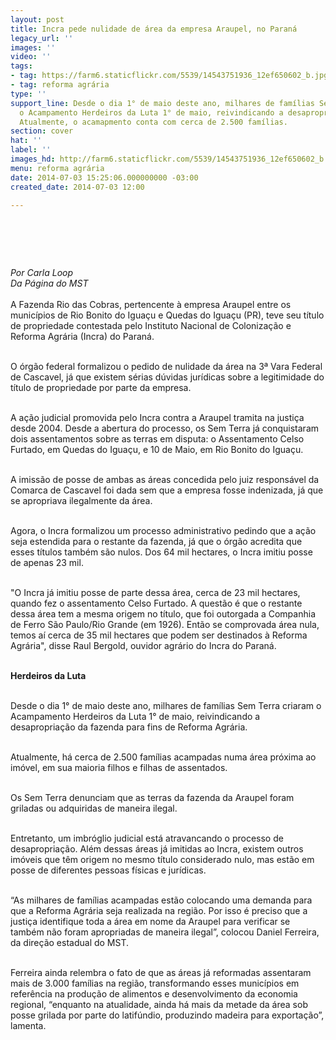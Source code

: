 ```yaml
---
layout: post
title: Incra pede nulidade de área da empresa Araupel, no Paraná
legacy_url: ''
images: ''
video: ''
tags:
- tag: https://farm6.staticflickr.com/5539/14543751936_12ef650602_b.jpg
- tag: reforma agrária
type: ''
support_line: Desde o dia 1° de maio deste ano, milhares de famílias Sem Terra criaram
  o Acampamento Herdeiros da Luta 1° de maio, reivindicando a desapropriação da fazenda.
  Atualmente, o acamapmento conta com cerca de 2.500 famílias.
section: cover
hat: ''
label: ''
images_hd: http://farm6.staticflickr.com/5539/14543751936_12ef650602_b.jpg
menu: reforma agrária
date: 2014-07-03 15:25:06.000000000 -03:00
created_date: 2014-07-03 12:00

---
```

<h1>&nbsp;</h1>

<p><em>Por Carla Loop<br />
Da P&aacute;gina do MST</em><br />
<br />
A Fazenda Rio das Cobras, pertencente &agrave; empresa Araupel entre os munic&iacute;pios de Rio Bonito do Igua&ccedil;u e Quedas do Igua&ccedil;u (PR), teve seu t&iacute;tulo de propriedade contestada pelo Instituto Nacional de Coloniza&ccedil;&atilde;o e Reforma Agr&aacute;ria (Incra) do Paran&aacute;.</p>

<p><br />
O &oacute;rg&atilde;o federal formalizou o pedido de nulidade da &aacute;rea na 3&ordf; Vara Federal de Cascavel, j&aacute; que existem s&eacute;rias d&uacute;vidas jur&iacute;dicas sobre a legitimidade do t&iacute;tulo de propriedade por parte da empresa.</p>

<p><br />
A a&ccedil;&atilde;o judicial promovida pelo Incra contra a Araupel tramita na justi&ccedil;a desde 2004. Desde a abertura do processo, os Sem Terra j&aacute; conquistaram dois assentamentos sobre as terras em disputa: o Assentamento Celso Furtado, em Quedas do Igua&ccedil;u, e 10 de Maio, em Rio Bonito do Igua&ccedil;u.&nbsp;</p>

<p><br />
A imiss&atilde;o de posse de ambas as &aacute;reas concedida pelo juiz respons&aacute;vel da Comarca de Cascavel foi dada sem que a empresa fosse indenizada, j&aacute; que se apropriava ilegalmente da &aacute;rea.</p>

<p><br />
Agora, o Incra formalizou um processo administrativo pedindo que a a&ccedil;&atilde;o seja estendida para o restante da fazenda, j&aacute; que o &oacute;rg&atilde;o acredita que esses t&iacute;tulos tamb&eacute;m s&atilde;o nulos. Dos 64 mil hectares, o Incra imitiu posse de apenas 23 mil.</p>

<p><br />
&quot;O Incra j&aacute; imitiu posse de parte dessa &aacute;rea, cerca de 23 mil hectares, quando fez o assentamento Celso Furtado. A quest&atilde;o &eacute; que o restante dessa &aacute;rea tem a mesma origem no t&iacute;tulo, que foi outorgada a Companhia de Ferro S&atilde;o Paulo/Rio Grande (em 1926). Ent&atilde;o se comprovada &aacute;rea nula, temos a&iacute; cerca de 35 mil hectares que podem ser destinados &agrave; Reforma Agr&aacute;ria&quot;, disse Raul Bergold, ouvidor agr&aacute;rio do Incra do Paran&aacute;.</p>

<p><br />
<strong>Herdeiros da Luta</strong></p>

<p><br />
Desde o dia 1&deg; de maio deste ano, milhares de fam&iacute;lias Sem Terra criaram o Acampamento Herdeiros da Luta 1&deg; de maio, reivindicando a desapropria&ccedil;&atilde;o da fazenda para fins de Reforma Agr&aacute;ria.</p>

<p><br />
Atualmente, h&aacute; cerca de 2.500 fam&iacute;lias acampadas numa &aacute;rea pr&oacute;xima ao im&oacute;vel, em sua maioria filhos e filhas de assentados.</p>

<p><br />
Os Sem Terra denunciam que as terras da fazenda da Araupel foram griladas ou adquiridas de maneira ilegal.</p>

<p><br />
Entretanto, um imbr&oacute;glio judicial est&aacute; atravancando o processo de desapropria&ccedil;&atilde;o. Al&eacute;m dessas &aacute;reas j&aacute; imitidas ao Incra, existem outros im&oacute;veis que t&ecirc;m origem no mesmo t&iacute;tulo considerado nulo, mas est&atilde;o em posse de diferentes pessoas f&iacute;sicas e jur&iacute;dicas.</p>

<p><br />
&ldquo;As milhares de fam&iacute;lias acampadas est&atilde;o colocando uma demanda para que a Reforma Agr&aacute;ria seja realizada na regi&atilde;o. Por isso &eacute; preciso que a justi&ccedil;a identifique toda a &aacute;rea em nome da Araupel para verificar se tamb&eacute;m n&atilde;o foram apropriadas de maneira ilegal&rdquo;, colocou Daniel Ferreira, da dire&ccedil;&atilde;o estadual do MST.</p>

<p><br />
Ferreira ainda relembra o fato de que as &aacute;reas j&aacute; reformadas assentaram mais de 3.000 fam&iacute;lias na regi&atilde;o, transformando esses munic&iacute;pios em refer&ecirc;ncia na produ&ccedil;&atilde;o de alimentos e desenvolvimento da economia regional, &ldquo;enquanto na atualidade, ainda h&aacute; mais da metade da &aacute;rea sob posse grilada por parte do latif&uacute;ndio, produzindo madeira para exporta&ccedil;&atilde;o&rdquo;, lamenta.</p>
